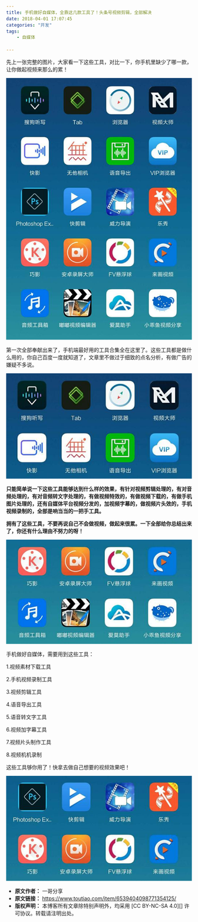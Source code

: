 ```yaml
---
title: 手机做好自媒体，全靠这几款工具了！头条号视频剪辑，全部解决
date: 2018-04-01 17:07:45
categories: "开发"
tags:
	- 自媒体

---
```


先上一张完整的图片，大家看一下这些工具，对比一下，你手机里缺少了哪一款，让你做起视频来那么的累！


![手机做好自媒体，全靠这几款工具了！头条号视频剪辑，全部解决][ZEFV-3I2Q-BM3Q.jpg]

第一次全部奉献出来了，手机端最好用的工具合集全在这里了。这些工具都是做什么用的，你自己百度一度就知道了，文章里不做过于细致的点名分析，有做广告的嫌疑不多说。

![手机做好自媒体，全靠这几款工具了！头条号视频剪辑，全部解决][6JYN-MVIZ-6BJE.jpg]

**只能简单说一下这些工具能够达到什么样的效果，有针对视频剪辑处理的，有对音频处理的，有对音频转文字处理的，有做视频特效的，有做视频下载的，有做手机图片处理的，还有自媒体平台视频分发的，加视频字幕的，做视频片头效的，手机视频录制的，全部是响当当的一把手工具。**

**拥有了这些工具，不要再说自己不会做视频，做起来很累。一下全部给你总结出来了，你还有什么理由不努力的呀！**

![手机做好自媒体，全靠这几款工具了！头条号视频剪辑，全部解决][3MM7-JBUB-7ZZA.jpg]

手机做好自媒体，需要用到这些工具：

1.视频素材下载工具

2.手机视频录制工具

3.视频剪辑工具

4.语音导出工具

5.语音转文字工具

6.视频加字幕工具

7.视频片头制作工具

8.视频机机录制

这些工具够你用了！快拿去做自己想要的视频效果吧！

![手机做好自媒体，全靠这几款工具了！头条号视频剪辑，全部解决][22ER-QRJM-REIZ.jpg]


[ZEFV-3I2Q-BM3Q.jpg]: static/resources/crawler/ZEFV-3I2Q-BM3Q.jpg
[6JYN-MVIZ-6BJE.jpg]: static/resources/crawler/6JYN-MVIZ-6BJE.jpg
[3MM7-JBUB-7ZZA.jpg]: static/resources/crawler/3MM7-JBUB-7ZZA.jpg
[22ER-QRJM-REIZ.jpg]: static/resources/crawler/22ER-QRJM-REIZ.jpg
 *  **原文作者：** 一哥分享
 *  **原文链接：** https://www.toutiao.com/item/6539404098771354125/
 *  **版权声明：** 本博客所有文章除特别声明外，均采用 [CC BY-NC-SA 4.0][] 许可协议。转载请注明出处。

